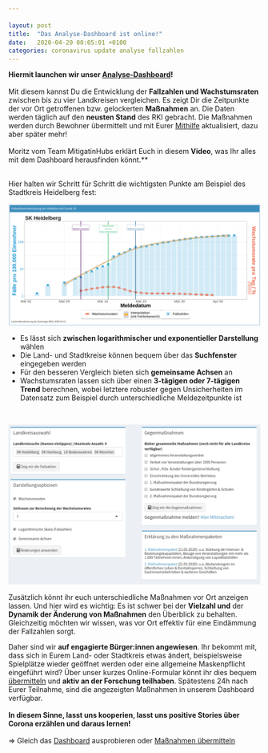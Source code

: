```yaml
---

layout: post
title:  "Das Analyse-Dashboard ist online!"
date:   2020-04-20 00:05:01 +0100
categories: coronavirus update analyse fallzahlen
---
```


**Hiermit launchen wir unser [Analyse-Dashboard](http://mitigationhubs.shinyapps.io/mitigationhubs-shiny)!**
<br><br>
Mit diesem kannst Du die Entwicklung der **Fallzahlen und Wachstumsraten** zwischen bis zu vier Landkreisen vergleichen. Es zeigt Dir die Zeitpunkte der vor Ort getroffenen bzw. gelockerten **Maßnahmen** an. Die Daten werden täglich auf den **neusten Stand** des RKI gebracht. Die Maßnahmen werden durch Bewohner übermittelt und mit Eurer [Mithilfe](https://forms.gle/3Jd2hRYbJGRBZ42d6?hl=de) aktualisiert, dazu aber später mehr! 
<br><br>
Moritz vom Team MitigatinHubs erklärt Euch in diesem **Video**, was Ihr alles mit dem Dashboard herausfinden könnt.**
<!--more-->
<br>
Hier halten wir Schritt für Schritt die wichtigsten Punkte am Beispiel des Stadtkreis Heidelberg fest:

![SKHeidelberg_Dashboard.png](/logo/SKHeidelberg_Dashboard.png)

- Es lässt sich **zwischen logarithmischer und exponentieller Darstellung** wählen
- Die Land- und Stadtkreise können bequem über das **Suchfenster** eingegeben werden
- Für den besseren Vergleich bieten sich **gemeinsame Achsen** an
- Wachstumsraten lassen sich über einen **3-tägigen oder 7-tägigen Trend** berechnen, wobei letztere robuster gegen Unsicherheiten im Datensatz zum Beispiel durch unterschiedliche Meldezeitpunkte ist
<br>

![DashboardTutorial1.png](/plots/DashboardTutorial1.png)

Zusätzlich könnt ihr euch unterschiedliche Maßnahmen vor Ort anzeigen lassen. Und hier wird es wichtig: Es ist schwer bei der **Vielzahl und** der **Dynamik der Änderung von Maßnahmen** den Überblick zu behalten. Gleichzeitig möchten wir wissen, was vor Ort effektiv für eine Eindämmung der Fallzahlen sorgt. 

Daher sind wir **auf engagierte Bürger:innen angewiesen**. Ihr bekommt mit, dass sich in Eurem Land- oder Stadtkreis etwas ändert, beispielsweise Spielplätze wieder geöffnet werden oder eine allgemeine Maskenpflicht eingeführt wird? Über unser kurzes Online-Formular könnt ihr dies bequem [übermitteln](https://forms.gle/3Jd2hRYbJGRBZ42d6?hl=de) und **aktiv an der Forschung teilhaben**. Spätestens 24h nach Eurer Teilnahme, sind die angezeigten Maßnahmen in unserem Dashboard verfügbar. 
<br><br>
**In diesem Sinne, lasst uns kooperien, lasst uns positive Stories über Corona erzählen und daraus lernen!**
<br><br>
=> Gleich das [Dashboard](http://mitigationhubs.shinyapps.io/mitigationhubs-shiny) ausprobieren oder [Maßnahmen übermitteln](https://forms.gle/3Jd2hRYbJGRBZ42d6?hl=de)


